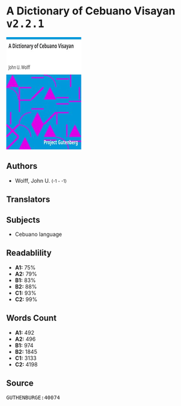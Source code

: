# A Dictionary of Cebuano Visayan <kbd>v2.2.1</kbd>

![](./cover.medium.jpg "")

## Authors


 - Wolff, John U. <small>(-1 - -1)</small>

## Translators



## Subjects


 - Cebuano language

## Readablility


 - **A1:** 75%
 - **A2:** 79%
 - **B1:** 83%
 - **B2:** 88%
 - **C1:** 93%
 - **C2:** 99%

## Words Count


 - **A1:** 492
 - **A2:** 496
 - **B1:** 974
 - **B2:** 1845
 - **C1:** 3133
 - **C2:** 4198

## Source


<kbd>GUTHENBURGE:40074</kbd>
